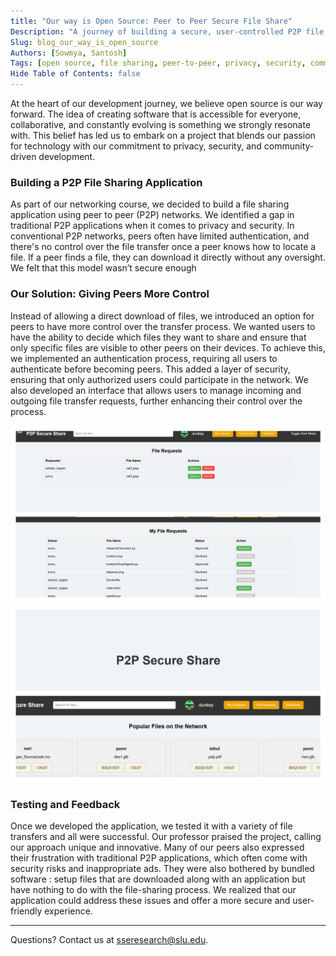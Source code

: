 ```yaml
---
title: "Our way is Open Source: Peer to Peer Secure File Share"
Description: "A journey of building a secure, user-controlled P2P file sharing application with an open-source mindset."
Slug: blog_our_way_is_open_source
Authors: [Sowmya, Santosh]
Tags: [open source, file sharing, peer-to-peer, privacy, security, community-driven development]
Hide Table of Contents: false
---
```


At the heart of our development journey, we believe open source is our way forward. The idea of creating software that is accessible for everyone, collaborative, and constantly evolving is something we strongly resonate with. This belief has led us to embark on a project that blends our passion for technology with our commitment to privacy, security, and community-driven development.

<!--truncate-->

### **Building a P2P File Sharing Application**
As part of our networking course, we decided to build a file sharing application using peer to peer (P2P) networks. We identified a gap in traditional P2P applications when it comes to privacy and security.
In conventional P2P networks, peers often have limited authentication, and there's no control over the file transfer once a peer knows how to locate a file. If a peer finds a file, they can download it directly without any oversight. We felt that this model wasn’t secure enough
                                                                       
### **Our Solution: Giving Peers More Control**
Instead of allowing a direct download of files, we introduced an option for peers to have more control over the transfer process. We wanted users to have the ability to decide which files they want to share and ensure that only specific files are visible to other peers on their devices.
To achieve this, we implemented an authentication process, requiring all users to authenticate before becoming peers. This added a layer of security, ensuring that only authorized users could participate in the network. We also developed an interface that allows users to manage incoming and outgoing file transfer requests, further enhancing their control over the process.

![File request status](./open_source_p2p/p2p_img1.jpg)
![user dashboard](./open_source_p2p/p2p_img2.jpg)

### **Testing and Feedback**
Once we developed the application, we tested it with a variety of file transfers and all were successful. Our professor praised the project, calling our approach unique and innovative.
Many of our peers also expressed their frustration with traditional P2P applications, which often come with security risks and inappropriate ads. They were also bothered by bundled software : setup files that are downloaded along with an application but have nothing to do with the file-sharing process. We realized that our application could address these issues and offer a more secure and user-friendly experience.



---

Questions? Contact us at [sseresearch@slu.edu](mailto:sseresearch@slu.edu).